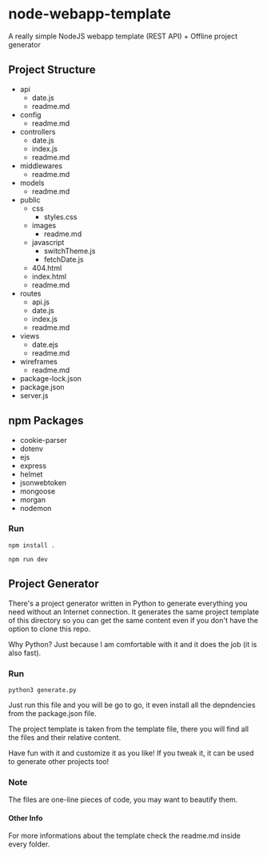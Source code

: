 # node-webapp-template
A really simple NodeJS webapp template (REST API) + Offline project generator



## Project Structure

* api
  * date.js
  * readme.md
* config
  * readme.md
* controllers
  * date.js
  * index.js
  * readme.md
* middlewares
  * readme.md
* models
  * readme.md
* public
  * css
    * styles.css
  * images
    * readme.md
  * javascript
    * switchTheme.js
    * fetchDate.js
  * 404.html
  * index.html
  * readme.md
* routes
  * api.js
  * date.js
  * index.js
  * readme.md
* views
  * date.ejs
  * readme.md
* wireframes
  * readme.md
* package-lock.json
* package.json
* server.js



## npm Packages

* cookie-parser
* dotenv
* ejs
* express
* helmet
* jsonwebtoken
* mongoose
* morgan
* nodemon

### Run

```
npm install .
```

```
npm run dev
```



## Project Generator

There's a project generator written in Python to generate everything you need without an Internet connection. It generates the same project template of this directory so you can get the same content even if you don't have the option to clone this repo. 

Why Python? Just because I am comfortable with it and it does the job (it is also fast).

### Run

```
python3 generate.py
```

Just run this file and you will be go to go, it even install all the depndencies from the package.json file.

The project template is taken from the template file, there you will find all the files and their relative content.

Have fun with it and customize it as you like! If you tweak it, it can be used to generate other projects too!

### Note

The files are one-line pieces of code, you may want to beautify them.



#### Other Info

For more informations about the template check the readme.md inside every folder.

